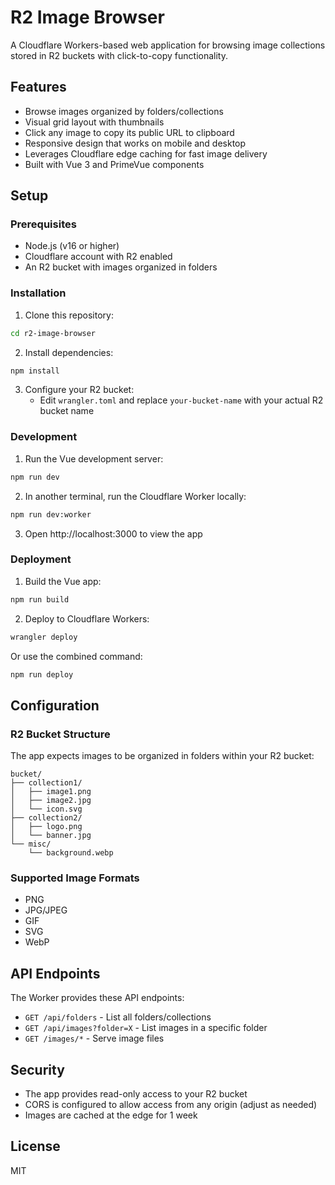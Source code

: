 # R2 Image Browser

A Cloudflare Workers-based web application for browsing image collections stored in R2 buckets with click-to-copy functionality.

## Features

- Browse images organized by folders/collections
- Visual grid layout with thumbnails
- Click any image to copy its public URL to clipboard
- Responsive design that works on mobile and desktop
- Leverages Cloudflare edge caching for fast image delivery
- Built with Vue 3 and PrimeVue components

## Setup

### Prerequisites

- Node.js (v16 or higher)
- Cloudflare account with R2 enabled
- An R2 bucket with images organized in folders

### Installation

1. Clone this repository:
```bash
cd r2-image-browser
```

2. Install dependencies:
```bash
npm install
```

3. Configure your R2 bucket:
   - Edit `wrangler.toml` and replace `your-bucket-name` with your actual R2 bucket name

### Development

1. Run the Vue development server:
```bash
npm run dev
```

2. In another terminal, run the Cloudflare Worker locally:
```bash
npm run dev:worker
```

3. Open http://localhost:3000 to view the app

### Deployment

1. Build the Vue app:
```bash
npm run build
```

2. Deploy to Cloudflare Workers:
```bash
wrangler deploy
```

Or use the combined command:
```bash
npm run deploy
```

## Configuration

### R2 Bucket Structure

The app expects images to be organized in folders within your R2 bucket:
```
bucket/
├── collection1/
│   ├── image1.png
│   ├── image2.jpg
│   └── icon.svg
├── collection2/
│   ├── logo.png
│   └── banner.jpg
└── misc/
    └── background.webp
```

### Supported Image Formats

- PNG
- JPG/JPEG
- GIF
- SVG
- WebP

## API Endpoints

The Worker provides these API endpoints:

- `GET /api/folders` - List all folders/collections
- `GET /api/images?folder=X` - List images in a specific folder
- `GET /images/*` - Serve image files

## Security

- The app provides read-only access to your R2 bucket
- CORS is configured to allow access from any origin (adjust as needed)
- Images are cached at the edge for 1 week

## License

MIT